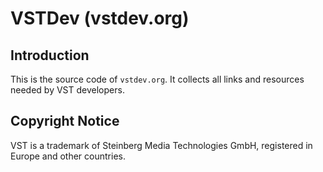 # VSTDev (vstdev.org)

## Introduction

This is the source code of ```vstdev.org```. It collects all links and resources needed by VST developers.

## Copyright Notice

VST is a trademark of Steinberg Media Technologies GmbH, registered in Europe and other countries.
